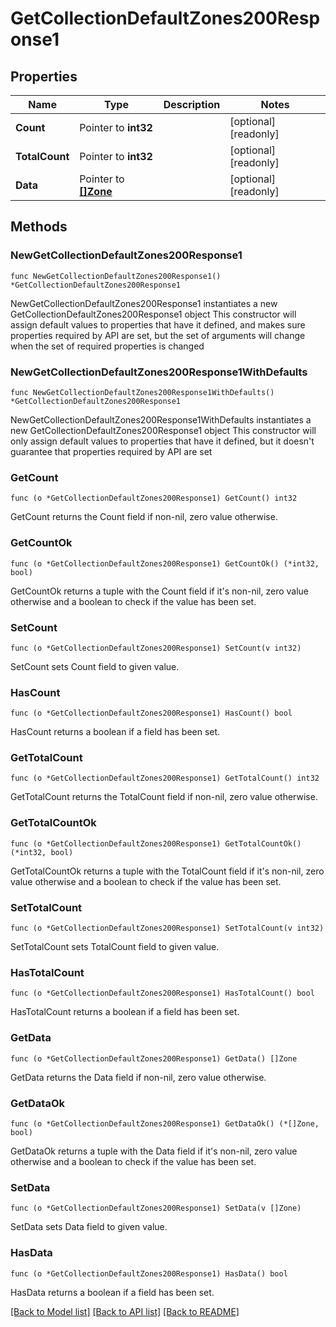 # GetCollectionDefaultZones200Response1

## Properties

Name | Type | Description | Notes
------------ | ------------- | ------------- | -------------
**Count** | Pointer to **int32** |  | [optional] [readonly] 
**TotalCount** | Pointer to **int32** |  | [optional] [readonly] 
**Data** | Pointer to [**[]Zone**](Zone.md) |  | [optional] [readonly] 

## Methods

### NewGetCollectionDefaultZones200Response1

`func NewGetCollectionDefaultZones200Response1() *GetCollectionDefaultZones200Response1`

NewGetCollectionDefaultZones200Response1 instantiates a new GetCollectionDefaultZones200Response1 object
This constructor will assign default values to properties that have it defined,
and makes sure properties required by API are set, but the set of arguments
will change when the set of required properties is changed

### NewGetCollectionDefaultZones200Response1WithDefaults

`func NewGetCollectionDefaultZones200Response1WithDefaults() *GetCollectionDefaultZones200Response1`

NewGetCollectionDefaultZones200Response1WithDefaults instantiates a new GetCollectionDefaultZones200Response1 object
This constructor will only assign default values to properties that have it defined,
but it doesn't guarantee that properties required by API are set

### GetCount

`func (o *GetCollectionDefaultZones200Response1) GetCount() int32`

GetCount returns the Count field if non-nil, zero value otherwise.

### GetCountOk

`func (o *GetCollectionDefaultZones200Response1) GetCountOk() (*int32, bool)`

GetCountOk returns a tuple with the Count field if it's non-nil, zero value otherwise
and a boolean to check if the value has been set.

### SetCount

`func (o *GetCollectionDefaultZones200Response1) SetCount(v int32)`

SetCount sets Count field to given value.

### HasCount

`func (o *GetCollectionDefaultZones200Response1) HasCount() bool`

HasCount returns a boolean if a field has been set.

### GetTotalCount

`func (o *GetCollectionDefaultZones200Response1) GetTotalCount() int32`

GetTotalCount returns the TotalCount field if non-nil, zero value otherwise.

### GetTotalCountOk

`func (o *GetCollectionDefaultZones200Response1) GetTotalCountOk() (*int32, bool)`

GetTotalCountOk returns a tuple with the TotalCount field if it's non-nil, zero value otherwise
and a boolean to check if the value has been set.

### SetTotalCount

`func (o *GetCollectionDefaultZones200Response1) SetTotalCount(v int32)`

SetTotalCount sets TotalCount field to given value.

### HasTotalCount

`func (o *GetCollectionDefaultZones200Response1) HasTotalCount() bool`

HasTotalCount returns a boolean if a field has been set.

### GetData

`func (o *GetCollectionDefaultZones200Response1) GetData() []Zone`

GetData returns the Data field if non-nil, zero value otherwise.

### GetDataOk

`func (o *GetCollectionDefaultZones200Response1) GetDataOk() (*[]Zone, bool)`

GetDataOk returns a tuple with the Data field if it's non-nil, zero value otherwise
and a boolean to check if the value has been set.

### SetData

`func (o *GetCollectionDefaultZones200Response1) SetData(v []Zone)`

SetData sets Data field to given value.

### HasData

`func (o *GetCollectionDefaultZones200Response1) HasData() bool`

HasData returns a boolean if a field has been set.


[[Back to Model list]](../README.md#documentation-for-models) [[Back to API list]](../README.md#documentation-for-api-endpoints) [[Back to README]](../README.md)


